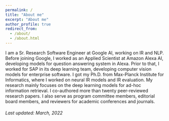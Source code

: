 ```yaml
---
permalink: /
title: "About me"
excerpt: "About me"
author_profile: true
redirect_from: 
  - /about/
  - /about.html
---
```


I am a Sr. Research Software Engineer at Google AI, working on IR and NLP. Before joining Google, I worked as an Applied Scientist at Amazon Alexa AI, developing models for question answering system in Alexa. Prior to that, I worked for SAP in its deep learning team, developing computer vision models for enterprise software. I got my Ph.D. from Max-Planck Institute for Informatics, where I worked on neural IR models and IR evaluation. My research mainly focuses on the deep learning models for ad-hoc information retrieval. I co-authored more than twenty peer-reviewed research papers. I also serve as program committee members, editorial board members, and reviewers for academic conferences and journals. 

###### Last updated: March, 2022
